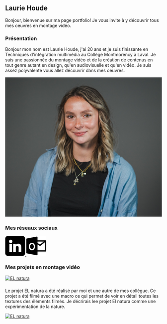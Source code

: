 ## Laurie Houde ##







Bonjour, bienvenue sur ma page portfolio! Je vous invite à y découvrir tous mes oeuvres en montage vidéo.





### Présentation ###

Bonjour mon nom est Laurie Houde, j'ai 20 ans et je suis finissante en Techniques d'intégration multimédia au Collège Montmorency à Laval. Je suis une passionnée du montage vidéo et de la création de contenus en tout genre autant en design, qu'en audiovisuelle et qu'en vidéo. Je suis assez polyvalente vous allez découvrir dans mes oeuvres.





![lauriehoude](/media/lauriehoude.png)




### Mes réseaux sociaux ###




[![Alt text](/media/linkedin.png)
](https://www.linkedin.com/in/laurie-houde/) ![Alt text](/media/outlook.png)





### Mes projets en montage vidéo


[![EL natura](http://img.youtube.com/vi/mUgGSbJXOVc/0.jpg)](https://www.youtube.com/watch?v=mUgGSbJXOVc) 
 
 ###
Le projet EL natura a été réalisé par moi et une autre de mes collègue. Ce projet a été filmé avec une macro ce qui permet de voir en détail toutes les textures des éléments filmés. Je décrirais lee projet El natura comme une expérimentation de la nature. 


[![EL natura](http://img.youtube.com/vi/AXPsNn52qlw/0.jpg)](https://www.youtube.com/watch?v=AXPsNn52qlw) 

